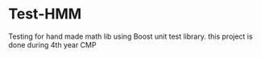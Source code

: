 # Test-HMM
Testing for hand made math lib using Boost unit test library. this project is done during 4th year CMP
